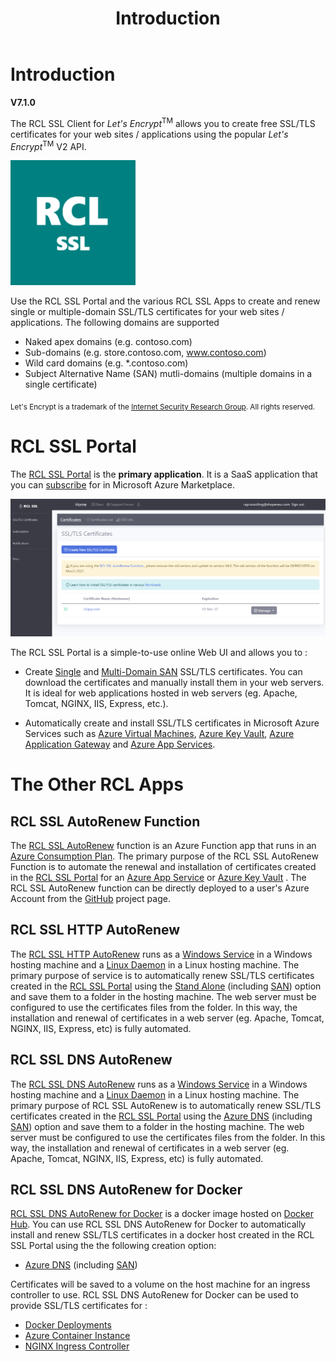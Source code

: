 ﻿---
title: Introduction
description: The RCL SSL client for Let's Encrypt allows you to create SSL/TLS certificates for your web sites / applications using the popular Let's Encrypt V2 API.
has_children: false
nav_order: 1
---

# Introduction
**V7.1.0**

The RCL SSL Client for *Let's Encrypt*<sup>TM</sup> allows you to create free SSL/TLS certificates for your web sites / applications using the popular *Let's Encrypt*<sup>TM</sup> V2 API.

![image](./images/portal/rcl_ssl_200.png)

Use the RCL SSL Portal and the various RCL SSL Apps to create and renew single or multiple-domain SSL/TLS certificates for your web sites / applications. The following domains are supported

- Naked apex domains (e.g. contoso.com)
- Sub-domains (e.g. store.contoso.com, www.contoso.com)
- Wild card domains (e.g. *.contoso.com) 
- Subject Alternative Name (SAN) mutli-domains (multiple domains in a single certificate) 

<sub>Let's Encrypt is a trademark of the [Internet Security Research Group](https://www.abetterinternet.org/). All rights reserved.</sub>

# RCL SSL Portal

The [RCL SSL Portal](../portal/portal) is the **primary application**. It is a SaaS application that you can [subscribe](./subscription/subscription.md) for in Microsoft Azure Marketplace.

![image](./images/portal/portal.PNG)

The RCL SSL Portal is a simple-to-use online Web UI and allows you to :

- Create [Single](../portal/stand-alone) and [Multi-Domain SAN](../portal/stand-alone-san) SSL/TLS certificates. You can download the certificates and manually install them in your web servers. It is ideal for web applications hosted in web servers (eg. Apache, Tomcat, NGINX, IIS, Express, etc.).

- Automatically create and install SSL/TLS certificates in Microsoft Azure Services such as [Azure Virtual Machines](./workloads/vm.md), [Azure Key Vault](./workloads/keyvault.md), [Azure Application Gateway](./workloads/appgateway.md) and [Azure App Services](./workloads/app-service.md).

# The Other RCL Apps

## RCL SSL AutoRenew Function

The [RCL SSL AutoRenew](/autorenew/autorenew) function is an Azure Function app that runs in an [Azure Consumption Plan](https://docs.microsoft.com/en-us/azure/azure-functions/consumption-plan). The primary purpose of the RCL SSL AutoRenew Function is to automate the renewal and installation of certificates created in the [RCL SSL Portal](./portal/portal.md) for an [Azure App Service](./portal/azure-appservice.md) or [Azure Key Vault](./portal/azure-keyvault.md) . The RCL SSL AutoRenew function can be directly deployed to a user's Azure Account from the [GitHub](https://github.com/rcl-ssl/rcl-ssl-automatic-renewal) project page.

## RCL SSL HTTP AutoRenew

The [RCL SSL HTTP AutoRenew](./httpautorenew/httpautorenew.md) runs as a [Windows Service](./dnsautorenew/windows-service.md) in a Windows hosting machine and a [Linux Daemon](./dnsautorenew/linux-daemon.md) in a Linux hosting machine. The primary purpose of service is to automatically renew SSL/TLS certificates created in the [RCL SSL Portal](./portal/portal.md) using the [Stand Alone](./portal/stand-alone.md) (including [SAN](./portal/stand-alone-san.md)) option and save them to a folder in the hosting machine. The web server must be configured to use the certificates files from the folder. In this way, the installation and renewal of certificates in a web server (eg. Apache, Tomcat, NGINX, IIS, Express, etc) is fully automated.

## RCL SSL DNS AutoRenew

The [RCL SSL DNS AutoRenew](./dnsautorenew/dnsautorenew.md) runs as a [Windows Service](./dnsautorenew/windows-service.md) in a Windows hosting machine and a [Linux Daemon](./dnsautorenew/linux-daemon.md) in a Linux hosting machine. The primary purpose of RCL SSL AutoRenew is to automatically renew SSL/TLS certificates created in the [RCL SSL Portal](./portal/portal.md) using the [Azure DNS](./portal/azure-dns.md) (including [SAN](./portal/azure-dns-san.md)) option and save them to a folder in the hosting machine. The web server must be configured to use the certificates files from the folder. In this way, the installation and renewal of certificates in a web server (eg. Apache, Tomcat, NGINX, IIS, Express, etc) is fully automated.

## RCL SSL DNS AutoRenew for Docker

[RCL SSL DNS AutoRenew for Docker](./containers/containers.md) is a docker image hosted on [Docker Hub](https://hub.docker.com/r/rclssl/dns-autorenew). You can use RCL SSL DNS AutoRenew for Docker to automatically install and renew SSL/TLS certificates in a docker host created in the RCL SSL Portal using the the following creation option:

- [Azure DNS](./portal/azure-dns.md) (including [SAN](./portal/azure-dns-san.md))

Certificates will be saved to a volume on the host machine for an ingress controller to use. RCL SSL DNS AutoRenew for Docker can be used to provide SSL/TLS certificates for :

- [Docker Deployments](./containers/docker.md)
- [Azure Container Instance](./containers/aci.md)
- [NGINX Ingress Controller](./containers//nginx.md)




